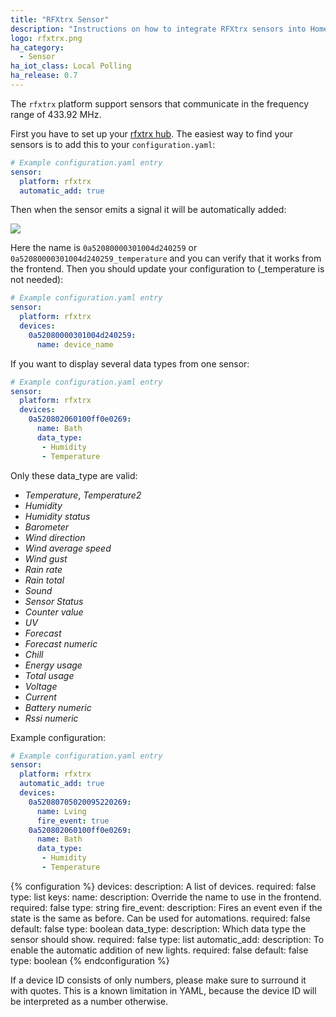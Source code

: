 ```yaml
---
title: "RFXtrx Sensor"
description: "Instructions on how to integrate RFXtrx sensors into Home Assistant."
logo: rfxtrx.png
ha_category:
  - Sensor
ha_iot_class: Local Polling
ha_release: 0.7
---
```


The `rfxtrx` platform support sensors that communicate in the frequency range of 433.92 MHz.

First you have to set up your [rfxtrx hub](/components/rfxtrx/).
The easiest way to find your sensors is to add this to your `configuration.yaml`:

```yaml
# Example configuration.yaml entry
sensor:
  platform: rfxtrx
  automatic_add: true
```

Then when the sensor emits a signal it will be automatically added:

<p class='img'>
<img src='/images/components/rfxtrx/sensor.png' />
</p>

Here the name is `0a52080000301004d240259` or `0a52080000301004d240259_temperature` and you can verify that it works from the frontend.
Then you should update your configuration to (_temperature is not needed):

```yaml
# Example configuration.yaml entry
sensor:
  platform: rfxtrx
  devices:
    0a52080000301004d240259:
      name: device_name
```

If you want to display several data types from one sensor:

```yaml
# Example configuration.yaml entry
sensor:
  platform: rfxtrx
  devices:
    0a520802060100ff0e0269:
      name: Bath
      data_type:
       - Humidity
       - Temperature
```

Only these data_type are valid:

- *Temperature*, *Temperature2*
- *Humidity*
- *Humidity status*
- *Barometer*
- *Wind direction*
- *Wind average speed*
- *Wind gust*
- *Rain rate*
- *Rain total*
- *Sound*
- *Sensor Status*
- *Counter value*
- *UV*
- *Forecast*
- *Forecast numeric*
- *Chill*
- *Energy usage*
- *Total usage*
- *Voltage*
- *Current*
- *Battery numeric*
- *Rssi numeric*

Example configuration:

```yaml
# Example configuration.yaml entry
sensor:
  platform: rfxtrx
  automatic_add: true
  devices:
    0a52080705020095220269:
      name: Lving
      fire_event: true
    0a520802060100ff0e0269:
      name: Bath
      data_type:
       - Humidity
       - Temperature
```

{% configuration %}
devices:
  description: A list of devices.
  required: false
  type: list
  keys:
    name:
      description: Override the name to use in the frontend.
      required: false
      type: string
    fire_event:
      description: Fires an event even if the state is the same as before. Can be used for automations.
      required: false
      default: false
      type: boolean
    data_type:
      description: Which data type the sensor should show.
      required: false
      type: list
automatic_add:
  description: To enable the automatic addition of new lights.
  required: false
  default: false
  type: boolean
{% endconfiguration %}

<div class='note warning'>
If a device ID consists of only numbers, please make sure to surround it with quotes.
This is a known limitation in YAML, because the device ID will be interpreted as a number otherwise.
</div>
